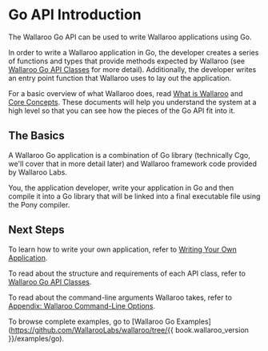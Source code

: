 # Go API Introduction

The Wallaroo Go API can be used to write Wallaroo applications using Go. 

In order to write a Wallaroo application in Go, the developer creates a series of functions and types that provide methods expected by Wallaroo (see [Wallaroo Go API Classes](api.md) for more detail). Additionally, the developer writes an entry point function that Wallaroo uses to lay out the application.

For a basic overview of what Wallaroo does, read [What is Wallaroo](/book/what-is-wallaroo.md) and [Core Concepts](/book/core-concepts/intro.md). These documents will help you understand the system at a high level so that you can see how the pieces of the Go API fit into it.

## The Basics

A Wallaroo Go application is a combination of Go library (technically Cgo, we'll cover that in more detail later) and Wallaroo framework code provided by Wallaroo Labs.

You, the application developer, write your application in Go and then compile it into a Go library that will be linked into a final executable file using the Pony compiler.

## Next Steps

To learn how to write your own application, refer to [Writing Your Own Application](writing-your-own-application.md).

To read about the structure and requirements of each API class, refer to [Wallaroo Go API Classes](api.md).

To read about the command-line arguments Wallaroo takes, refer to [Appendix: Wallaroo Command-Line Options](/book/appendix/wallaroo-command-line-options.md).

To browse complete examples, go to [Wallaroo Go Examples](https://github.com/WallarooLabs/wallaroo/tree/{{ book.wallaroo_version }}/examples/go).
